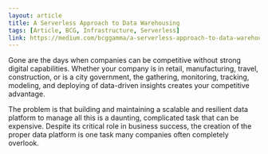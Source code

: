 ```yaml
---
layout: article
title: A Serverless Approach to Data Warehousing
tags: [Article, BCG, Infrastructure, Serverless]
link: https://medium.com/bcggamma/a-serverless-approach-to-data-warehousing-17a5368f4023
---
```


Gone are the days when companies can be competitive without strong digital capabilities. Whether your company is in retail, manufacturing, travel, construction, or is a city government, the gathering, monitoring, tracking, modeling, and deploying of data-driven insights creates your competitive advantage.

The problem is that building and maintaining a scalable and resilient data platform to manage all this is a daunting, complicated task that can be expensive. Despite its critical role in business success, the creation of the proper data platform is one task many companies often completely overlook.
